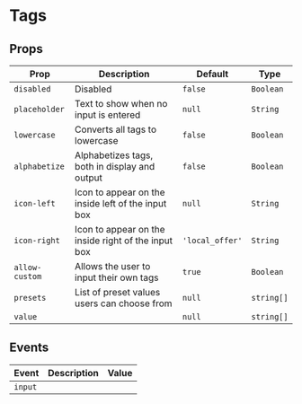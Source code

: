 # Tags

## Props
| Prop           | Description                                         | Default         | Type       |
|----------------|-----------------------------------------------------|-----------------|------------|
| `disabled`     | Disabled                                            | `false`         | `Boolean`  |
| `placeholder`  | Text to show when no input is entered               | `null`          | `String`   |
| `lowercase`    | Converts all tags to lowercase                      | `false`         | `Boolean`  |
| `alphabetize`  | Alphabetizes tags, both in display and output       | `false`         | `Boolean`  |
| `icon-left`    | Icon to appear on the inside left of the input box  | `null`          | `String`   |
| `icon-right`   | Icon to appear on the inside right of the input box | `'local_offer'` | `String`   |
| `allow-custom` | Allows the user to input their own tags             | `true`          | `Boolean`  |
| `presets`      | List of preset values users can choose from         | `null`          | `string[]` |
| `value`        |                                                     | `null`          | `string[]` |

## Events
| Event   | Description | Value |
|---------|-------------|-------|
| `input` |             |       |

